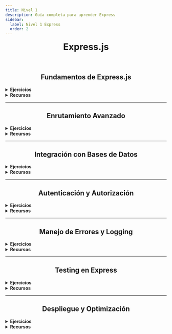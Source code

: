 ```yaml
---
title: Nivel 1
description: Guía completa para aprender Express
sidebar:
  label: Nivel 1 Express
  order: 2
---
```

# Express.js

<br>

## Fundamentos de Express.js

<details>
<summary><strong>Ejercicios</strong></summary>

- Crea un servidor Express básico que responda "Hola Mundo" en la ruta raíz.  
- Implementa un middleware personalizado que registre la hora de cada solicitud.  

</details>

<details>
<summary><strong>Recursos</strong></summary>

- [Express.js Official Documentation](https://expressjs.com/)  
- [Express.js Tutorial - MDN](https://developer.mozilla.org/en-US/docs/Learn/Server-side/Express_Nodejs)  

</details>

---

## Enrutamiento Avanzado

<details>
<summary><strong>Ejercicios</strong></summary>

- Crea una API RESTful para un CRUD de usuarios utilizando diferentes rutas y métodos HTTP.  
- Implementa validación de datos para las rutas POST y PUT utilizando express-validator.  

</details>

<details>
<summary><strong>Recursos</strong></summary>

- [Express Routing Guide](https://expressjs.com/en/guide/routing.html)  
- [Express Validator](https://express-validator.github.io/docs/)  

</details>

---

## Integración con Bases de Datos

<details>
<summary><strong>Ejercicios</strong></summary>

- Conecta tu aplicación Express a una base de datos MongoDB utilizando Mongoose.  
- Implementa operaciones CRUD completas para un modelo de "Producto".  

</details>

<details>
<summary><strong>Recursos</strong></summary>

- [Mongoose Documentation](https://mongoosejs.com/docs/guide.html)  
- [Sequelize Documentation](https://sequelize.org/master/)  

</details>

---

## Autenticación y Autorización

<details>
<summary><strong>Ejercicios</strong></summary>

- Implementa un sistema de autenticación completo con registro, login y logout utilizando Passport.js.  
- Crea rutas protegidas que requieran autenticación y diferentes niveles de autorización.  

</details>

<details>
<summary><strong>Recursos</strong></summary>

- [Passport.js Documentation](http://www.passportjs.org/docs/)  
- [JWT Authentication Tutorial](https://www.digitalocean.com/community/tutorials/nodejs-jwt-expressjs)  

</details>

---

## Manejo de Errores y Logging

<details>
<summary><strong>Ejercicios</strong></summary>

- Implementa un sistema de manejo de errores centralizado para tu aplicación.  
- Configura un sistema de logging que registre errores en archivos y console.  

</details>

<details>
<summary><strong>Recursos</strong></summary>

- [Error Handling in Express](https://expressjs.com/en/guide/error-handling.html)  
- [Winston Logger for Node.js](https://github.com/winstonjs/winston)  

</details>

---

## Testing en Express

<details>
<summary><strong>Ejercicios</strong></summary>

- Escribe pruebas de integración para las rutas CRUD de tu API.  
- Implementa mocks para las llamadas a la base de datos en tus pruebas.  

</details>

<details>
<summary><strong>Recursos</strong></summary>

- [Testing Node.js with Mocha and Chai](https://www.digitalocean.com/community/tutorials/how-to-test-nodejs-apps-using-mocha-chai-and-sinonjs)  
- [Supertest for HTTP assertions](https://github.com/visionmedia/supertest)  

</details>

---

## Despliegue y Optimización

<details>
<summary><strong>Ejercicios</strong></summary>

- Configura tu aplicación Express para producción y despliégala en Heroku.  
- Implementa HTTPS y otras mejores prácticas de seguridad en tu aplicación desplegada.  

</details>

<details>
<summary><strong>Recursos</strong></summary>

- [Express Production Best Practices](https://expressjs.com/en/advanced/best-practice-performance.html)  
- [Deploying Node.js Apps on Heroku](https://devcenter.heroku.com/articles/deploying-nodejs)  

</details>
<style is:inline>
  h2 {
    text-align: center;
  }
  #_top {
    text-align: center;
    margin-bottom: 1rem;
  }
  #expressjs {
    text-align: center;
    margin-top: 1rem;
  }
</style>
